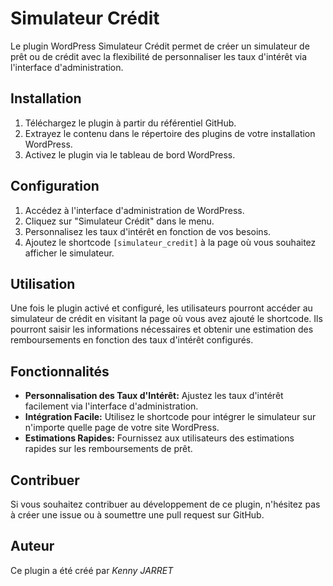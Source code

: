 # Simulateur Crédit

Le plugin WordPress Simulateur Crédit permet de créer un simulateur de prêt ou de crédit avec la flexibilité de personnaliser les taux d'intérêt via l'interface d'administration.

## Installation

1. Téléchargez le plugin à partir du référentiel GitHub.
2. Extrayez le contenu dans le répertoire des plugins de votre installation WordPress.
3. Activez le plugin via le tableau de bord WordPress.

## Configuration

1. Accédez à l'interface d'administration de WordPress.
2. Cliquez sur "Simulateur Crédit" dans le menu.
3. Personnalisez les taux d'intérêt en fonction de vos besoins.
4. Ajoutez le shortcode `[simulateur_credit]` à la page où vous souhaitez afficher le simulateur.

## Utilisation

Une fois le plugin activé et configuré, les utilisateurs pourront accéder au simulateur de crédit en visitant la page où vous avez ajouté le shortcode. 
Ils pourront saisir les informations nécessaires et obtenir une estimation des remboursements en fonction des taux d'intérêt configurés.

## Fonctionnalités

- **Personnalisation des Taux d'Intérêt:** Ajustez les taux d'intérêt facilement via l'interface d'administration.
- **Intégration Facile:** Utilisez le shortcode pour intégrer le simulateur sur n'importe quelle page de votre site WordPress.
- **Estimations Rapides:** Fournissez aux utilisateurs des estimations rapides sur les remboursements de prêt.

## Contribuer

Si vous souhaitez contribuer au développement de ce plugin, n'hésitez pas à créer une issue ou à soumettre une pull request sur GitHub.

## Auteur

Ce plugin a été créé par *Kenny JARRET*
